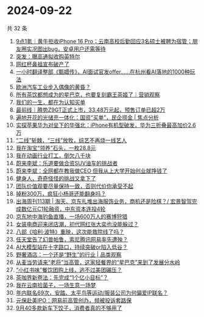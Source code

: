 # 2024-09-22

共 32 条

<!-- BEGIN 36KR -->
<!-- 最后更新时间 2024-09-22 00:01:14 +0800 -->
1. [9点1氪｜黄牛拒收iPhone 16 Pro；云南高校后勤回应3名硕士被聘为宿管；朋友圈实况图出bug，安卓用户还需等待](https://36kr.com/p/2959084379918593)
1. [突发：曝高通拟收购英特尔](https://36kr.com/p/2959182678609922)
1. [网红杯鼻祖宣布破产了](https://36kr.com/p/2959441610625029)
1. [一小时翻译整部《甄嬛传》，AI面试官发offer……在杭州看AI落地的1000种玩法](https://36kr.com/p/2957972394723078)
1. [欧洲汽车工业步入偶像的黄昏？](https://36kr.com/p/2958562393149703)
1. [所有茶饮都想成为的星巴克，也要复刻霸王茶姬了｜营销观察](https://36kr.com/p/2958418412720387)
1. [我们的一生，都在为认知买单](https://36kr.com/p/2958337573047560)
1. [最前线｜腾势Z9GT正式上市，33.48万元起，预售订单已超2万](https://36kr.com/p/2959365125853193)
1. [遍地开花的光储充一体化：国资“买单”，民企捞金 | 焦点分析](https://36kr.com/p/2957944674649857)
1. [实探苹果华为对垒下的华强北：iPhone有机型破发，华为三折叠最高加价2.6万](https://36kr.com/p/2959268833595392)
1. [“二线”斩棘，“三线”放牧，综艺不再烧一线艺人](https://36kr.com/p/2958408007929861)
1. [我在淘宝“领养”石头，一枚28.8元](https://36kr.com/p/2958406766809091)
1. [我在动画行业打工，倒欠八千块](https://36kr.com/p/2959101913403397)
1. [蔚来李斌：乐道要做合资SUV油车的挑战者](https://36kr.com/p/2958437631528965)
1. [蔚来李斌：全网都在教我做CEO 但我从上大学开始创业就挣钱了](https://36kr.com/p/2958422622130183)
1. [健身人，奇奇怪怪的挑战又拿下了](https://36kr.com/p/2958460723924998)
1. [团队价值观要尽量保持一致，否则代价你承受不起](https://36kr.com/p/2946394636491397)
1. [掉粉300万，疯狂小杨哥还能翻身吗？](https://36kr.com/p/2958551061975298)
1. [出海周刊113期 | 淘天、京东扎堆出海服饰业务，商机还是险棋？/ 宏景智驾完成数亿元C1轮融资，中东资本连投4轮](https://36kr.com/p/2958203577896201)
1. [京东地中海钓鱼直播，一场600万人的赛博狩猎](https://36kr.com/p/2958512457748741)
1. [女装电商迎来闭店潮，初代网红张大奕也没能躲过？](https://36kr.com/p/2959154037988996)
1. [八部《哈利·波特》重映，这次能救院线了吗？](https://36kr.com/p/2958417158000903)
1. [任天堂告了幻兽帕鲁，索尼腾讯网易率先遭殃？](https://36kr.com/p/2958407054495747)
1. [AI大模型站在十字路口，持续突破or陷入低谷？](https://36kr.com/p/2959064856481801)
1. [野奢酒店：一个还是“野生”的行业 | 品类观察](https://36kr.com/p/2958411081535747)
1. [从麦当劳请来“老将”当高管，这家轻餐界的“星巴克”来到了发展分水岭](https://36kr.com/p/2958487174811905)
1. [“小红书味”餐饮团购上线，逃不过美团碾压？](https://36kr.com/p/2958577225998215)
1. [茶咖界新卷法：先完成“1个亿小目标”？](https://36kr.com/p/2959118195875464)
1. [我在云南拾菌子，一场生意一场梦](https://36kr.com/p/2959007091806466)
1. [年内联名69次，安踏、太平鸟等运动/服装公司为何偏爱IP联名？](https://36kr.com/p/2959155814735745)
1. [元保赴美IPO：网易前高管创办，频被投诉套路保](https://36kr.com/p/2959138431062277)
1. [9月40多款新车下饺子，消费者真的不够用了](https://36kr.com/p/2959203488714760)
<!-- END 36KR -->